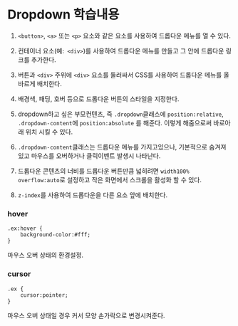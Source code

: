 ﻿# Dropdown 학습내용
1. ```<button>```, ```<a>``` 또는 ```<p>``` 요소와 같은 요소를 사용하여 드롭다운 메뉴를 열 수 있다.

2. 컨테이너 요소(예:``` <div>```)를 사용하여 드롭다운 메뉴를 만들고 그 안에 드롭다운 링크를 추가한다.

3. 버튼과 ```<div>``` 주위에 ```<div>``` 요소를 둘러싸서 CSS를 사용하여 드롭다운 메뉴를 올바르게 배치한다.

4. 배경색, 패딩, 호버 등으로 드롭다운 버튼의 스타일을 지정한다. 

5. dropdown하고 싶은 부모컨텐츠, 즉 ```.dropdown```클래스에 ```position:relative```, ```.dropdown-content```에 ```position:absolute``` 를 해준다.
이렇게 해줌으로써 바로아래 위치 시킬 수 있다.

6. ```.dropdown-content```클래스는 드롭다운 메뉴를 가지고있으나, 기본적으로 숨겨져 있고 마우스를 오버하거나 클릭이벤트 발생시 나타난다. 

7. 드롭다운 콘텐츠의 너비를 드롭다운 버튼만큼 넓히려면 ```width100%``` ```overflow:auto```로 설정하고 작은 화면에서 스크롤을 활성화 할 수 있다.

7. ```z-index```를 사용하여 드롭다운을 다른 요소 앞에 배치한다.


### hover
```
.ex:hover {
    background-color:#fff;
}
```
마우스 오버 상태의 환경설정.

### cursor
```
.ex {
    cursor:pointer;
}
```
마우스 오버 상태일 경우 커서 모양 손가락으로 변경시켜준다.

